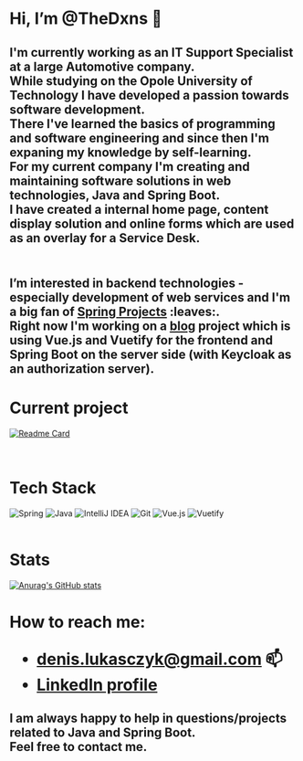 <h1>Hi, I’m @TheDxns 👋</h1>
<h2>I'm currently working as an IT Support Specialist at a large Automotive company. <br />
While studying on the Opole University of Technology I have developed a passion towards software development. <br />
There I've learned the basics of programming and software engineering and since then I'm expaning my knowledge by self-learning. <br />
For my current company I'm creating and maintaining software solutions in web technologies, Java and Spring Boot. <br />
I have created a internal home page, content display solution and online forms which are used as an overlay for a Service Desk. <br />
<br />
<h2>I’m interested in backend technologies - especially development of web services and I'm a big fan of <a href="https://spring.io/projects">Spring Projects</a> :leaves:.<br />
Right now I'm working on a <a href="https://github.com/TheDxns/blog">blog</a> project which is using Vue.js and Vuetify for the frontend and Spring Boot on the server side (with Keycloak as an authorization server).
</h2>
  
  <h1>Current project</h1>
  
  [![Readme Card](https://github-readme-stats.vercel.app/api/pin/?username=TheDxns&repo=blog&theme=dark)](https://github.com/anuraghazra/github-readme-stats)
<br />

<br />
<h1>Tech Stack</h1>

![Spring](https://img.shields.io/badge/spring-%236DB33F.svg?style=for-the-badge&logo=spring&logoColor=white)
![Java](https://img.shields.io/badge/java-%23ED8B00.svg?style=for-the-badge&logo=java&logoColor=white)
![IntelliJ IDEA](https://img.shields.io/badge/IntelliJIDEA-000000.svg?style=for-the-badge&logo=intellij-idea&logoColor=white)
![Git](https://img.shields.io/badge/git-%23F05033.svg?style=for-the-badge&logo=git&logoColor=white)
![Vue.js](https://img.shields.io/badge/vuejs-%2335495e.svg?style=for-the-badge&logo=vuedotjs&logoColor=%234FC08D)
![Vuetify](https://img.shields.io/badge/Vuetify-1867C0?style=for-the-badge&logo=vuetify&logoColor=AEDDFF)
<br />
<br />
  <h1>Stats</h1>
  
[![Anurag's GitHub stats](https://github-readme-stats.vercel.app/api?username=TheDxns&show_icons=true&theme=dark&hide=issues,contribs)](https://github.com/anuraghazra/github-readme-stats)
<br />
<h1> How to reach me: <br />
<ul>
<li><a href="mailto:denis.lukasczyk@gmail.com">denis.lukasczyk@gmail.com</a> 📫</li>
<li><a href="https://www.linkedin.com/in/denislukasczyk/">LinkedIn profile</a></li>
</ul>
</h1>
<h2>
  I am always happy to help in questions/projects related to Java and Spring Boot. <br />
  Feel free to contact me. 
</h2>
  
<br />
